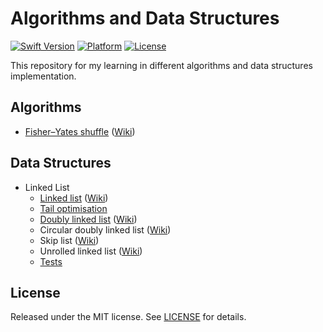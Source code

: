 Algorithms and Data Structures
==============================

[![Swift Version](https://img.shields.io/badge/Swift-3.1-orange.svg)](https://developer.apple.com/swift)
[![Platform](https://img.shields.io/badge/platform-iOS%20%7C%20macOS-lightgrey.svg)](https://www.apple.com/ru/ios)
[![License](https://img.shields.io/badge/license-MIT-yellow.svg)](https://github.com/artFintch/Algorithms_and_Data_Structures/blob/master/LICENSE)

This repository for my learning in different algorithms and data structures implementation.

## Algorithms
* [Fisher–Yates shuffle](https://github.com/artFintch/Algorithms_and_Data_Structures/blob/master/Algorithms/Fisher–Yates_Shuffle.swift) ([Wiki](https://en.wikipedia.org/wiki/Fisher–Yates_shuffle))

## Data Structures
* Linked List
  * [Linked list](https://github.com/artFintch/Algorithms_and_Data_Structures/blob/master/DataStructures/LinkedList.swift) ([Wiki](https://en.wikipedia.org/wiki/Linked_list))
  * [Tail optimisation](https://github.com/artFintch/Algorithms_and_Data_Structures/blob/master/DataStructures/LinkedList/LinkedListWithTail.swift)
  * [Doubly linked list](https://github.com/artFintch/Algorithms_and_Data_Structures/blob/master/DataStructures/LinkedList/DoublyLinkedList.swift) ([Wiki](https://en.wikipedia.org/wiki/Doubly_linked_list))
  * Circular doubly linked list ([Wiki](https://en.wikipedia.org/wiki/Doubly_linked_list))
  * Skip list ([Wiki](https://en.wikipedia.org/wiki/Skip_list))
  * Unrolled linked list ([Wiki](https://en.wikipedia.org/wiki/Unrolled_linked_list))
  * [Tests](https://github.com/artFintch/Algorithms_and_Data_Structures/blob/master/DataStructures/LinkedList/LinkedListTests.swift)

## License
Released under the MIT license. See [LICENSE](https://github.com/artFintch/Algorithms_and_Data_Structures/blob/master/LICENSE) for details.
